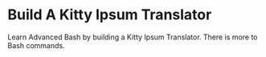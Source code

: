 # Build A Kitty Ipsum Translator

Learn Advanced Bash by building a Kitty Ipsum Translator.  There is more to Bash commands.
